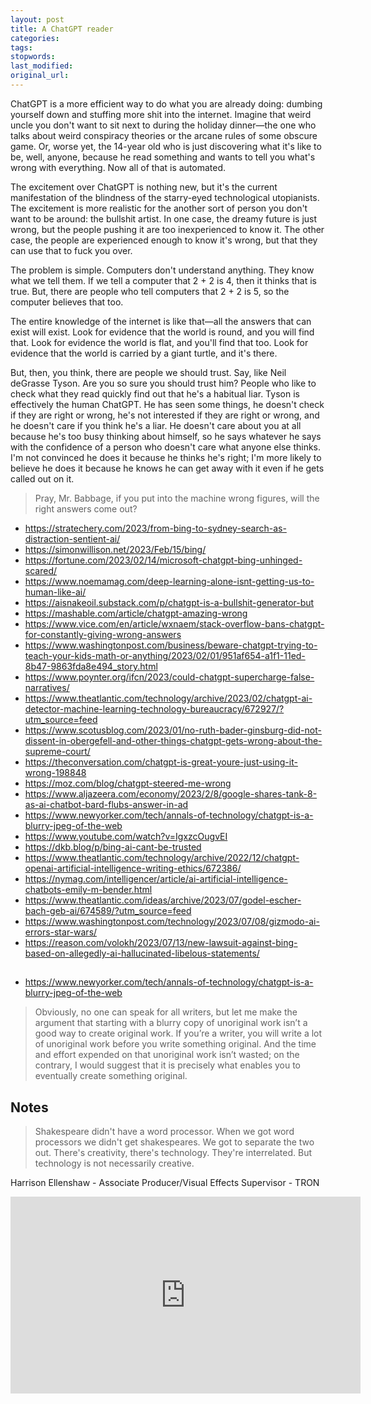 ```yaml
---
layout: post
title: A ChatGPT reader
categories:
tags:
stopwords:
last_modified:
original_url:
---
```


ChatGPT is a more efficient way to do what you are already doing: dumbing yourself down and stuffing more shit into the internet. Imagine that weird uncle you don't want to sit next to during the holiday dinner—the one who talks about weird conspiracy theories or the arcane rules of some obscure game. Or, worse yet, the 14-year old who is just discovering what it's like to be, well, anyone, because he read something and wants to tell you what's wrong with everything. Now all of that is automated.

<!--more-->

The excitement over ChatGPT is nothing new, but it's the current manifestation of the blindness of the starry-eyed technological utopianists. The excitement is more realistic for the another sort of person you don't want to be around: the bullshit artist. In one case, the dreamy future is just wrong, but the people pushing it are too inexperienced to know it. The other case, the people are experienced enough to know it's wrong, but that they can use that to fuck you over.

The problem is simple. Computers don't understand anything. They know what we tell them. If we tell a computer that 2 + 2 is 4, then it thinks that is true. But, there are people who tell computers that 2 + 2 is 5, so the computer believes that too.

The entire knowledge of the internet is like that—all the answers that can exist will exist. Look for evidence that the world is round, and you will find that. Look for evidence the world is flat, and you'll find that too. Look for evidence that the world is carried by a giant turtle, and it's there.

But, then, you think, there are people we should trust. Say, like Neil deGrasse Tyson. Are you so sure you should trust him? People who like to check what they read quickly find out that he's a habitual liar. Tyson is effectively the human ChatGPT. He has seen some things, he doesn't check if they are right or wrong, he's not interested if they are right or wrong, and he doesn't care if you think he's a liar. He doesn't care about you at all because he's too busy thinking about himself, so he says whatever he says with the confidence of a person who doesn't care what anyone else thinks. I'm not convinced he does it because he thinks he's right; I'm more likely to believe he does it because he knows he can get away with it even if he gets called out on it.

> Pray, Mr. Babbage, if you put into the machine wrong figures, will the right answers come out?

* https://stratechery.com/2023/from-bing-to-sydney-search-as-distraction-sentient-ai/
* https://simonwillison.net/2023/Feb/15/bing/
* https://fortune.com/2023/02/14/microsoft-chatgpt-bing-unhinged-scared/
* https://www.noemamag.com/deep-learning-alone-isnt-getting-us-to-human-like-ai/
* https://aisnakeoil.substack.com/p/chatgpt-is-a-bullshit-generator-but
* https://mashable.com/article/chatgpt-amazing-wrong
* https://www.vice.com/en/article/wxnaem/stack-overflow-bans-chatgpt-for-constantly-giving-wrong-answers
* https://www.washingtonpost.com/business/beware-chatgpt-trying-to-teach-your-kids-math-or-anything/2023/02/01/951af654-a1f1-11ed-8b47-9863fda8e494_story.html
* https://www.poynter.org/ifcn/2023/could-chatgpt-supercharge-false-narratives/
* https://www.theatlantic.com/technology/archive/2023/02/chatgpt-ai-detector-machine-learning-technology-bureaucracy/672927/?utm_source=feed
* https://www.scotusblog.com/2023/01/no-ruth-bader-ginsburg-did-not-dissent-in-obergefell-and-other-things-chatgpt-gets-wrong-about-the-supreme-court/
* https://theconversation.com/chatgpt-is-great-youre-just-using-it-wrong-198848
* https://moz.com/blog/chatgpt-steered-me-wrong
* https://www.aljazeera.com/economy/2023/2/8/google-shares-tank-8-as-ai-chatbot-bard-flubs-answer-in-ad
* https://www.newyorker.com/tech/annals-of-technology/chatgpt-is-a-blurry-jpeg-of-the-web
* https://www.youtube.com/watch?v=IgxzcOugvEI
* https://dkb.blog/p/bing-ai-cant-be-trusted
* https://www.theatlantic.com/technology/archive/2022/12/chatgpt-openai-artificial-intelligence-writing-ethics/672386/
* https://nymag.com/intelligencer/article/ai-artificial-intelligence-chatbots-emily-m-bender.html
* https://www.theatlantic.com/ideas/archive/2023/07/godel-escher-bach-geb-ai/674589/?utm_source=feed
* https://www.washingtonpost.com/technology/2023/07/08/gizmodo-ai-errors-star-wars/
* https://reason.com/volokh/2023/07/13/new-lawsuit-against-bing-based-on-allegedly-ai-hallucinated-libelous-statements/

##

* https://www.newyorker.com/tech/annals-of-technology/chatgpt-is-a-blurry-jpeg-of-the-web

> Obviously, no one can speak for all writers, but let me make the argument that starting with a blurry copy of unoriginal work isn’t a good way to create original work. If you’re a writer, you will write a lot of unoriginal work before you write something original. And the time and effort expended on that unoriginal work isn’t wasted; on the contrary, I would suggest that it is precisely what enables you to eventually create something original.

## Notes

> Shakespeare didn't have a word processor. When we got word processors we didn't get shakespeares. We got to separate the two out. There's creativity, there's technology. They're interrelated. But technology is not necessarily creative.

Harrison Ellenshaw - Associate Producer/Visual Effects Supervisor - TRON

<iframe width="560" height="315" src="https://www.youtube.com/embed/wSiEklGobmY" title="YouTube video player" frameborder="0" allow="accelerometer; autoplay; clipboard-write; encrypted-media; gyroscope; picture-in-picture; web-share" allowfullscreen></iframe>

